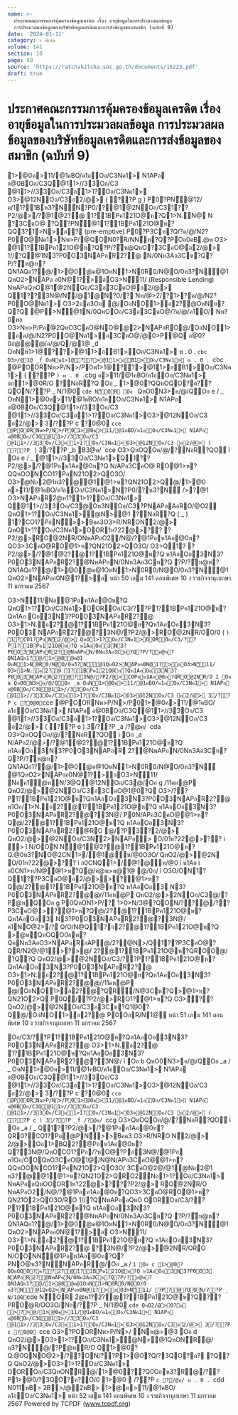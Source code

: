 ```yaml
---
name: >-
  ประกาศคณะกรรมการคุ้มครองข้อมูลเครดิต เรื่อง อายุข้อมูลในการประมวลผลข้อมูล
  การประมวลผลข้อมูลของบริษัทข้อมูลเครดิตและการส่งข้อมูลของสมาชิก (ฉบับที่ 9)
date: '2024-01-11'
category: ง พิเศษ
volume: 141
section: 10
page: 50
source: 'https://ratchakitcha.soc.go.th/documents/16223.pdf'
draft: true
---
```


# ประกาศคณะกรรมการคุ้มครองข้อมูลเครดิต เรื่อง อายุข้อมูลในการประมวลผลข้อมูล การประมวลผลข้อมูลของบริษัทข้อมูลเครดิตและการส่งข้อมูลของสมาชิก (ฉบับที่ 9)

1>@0ค>11/@1คBO/ค1อOอ/C3Nค1> N1APอ อ@0BOอ/C3Q@11>//33Oอ/C3 @11>//33Oอ/C3อ1>1?Oอ/C3Nค1> O3>@12NOอ/C3อ2/@> ( ??P g ) P0?PN็@12/ค/11?1Bห3?N์N?P0/?@1ํ@2NOอ/C31??P2/@>/?@1ํ@2?@ 1?1BPค121O@ห?Q1>N.N@ N ?3CคO@ ?Q?PN็@11?1BPค121O@ห?QQ3?1>N>้อ? (pre-emptive) P0?P3Cห?Q/?ค/@/N2?P0O@Nค1>Nพ>P/@QON0?R/NN็ห?Q?POอ0คB.@พ O3> @11?1BPค121O@ห?Q?P/?ัห@QหO?3CคO@อ2/@> 1//?Q@1N3?P0O3NAPอR2?@ N/0Nห3Aอ3Cห?Q?P/?ัห@ห?QN1AQอ1?@/1>@0@ค@1OหN1>N0R0/N@O/0ห3?N์@1QหO2>NAPอ อ0N@1?>อO3>N็11/ (Responsible Lending) NพAPอQหO@1ํ@2NOอ/C3อ3CคO@อ2/@> Q1??3N@/N็/@1@N?0/? Nห/@>2/?1>?ค/@/N2?P0O@Nค1> O3>2อค3Oอ @/OอNO1>อ2?@OหNห?Q?Q @P>N็@1N/0QหOOอ/C3อ3CคO@/?ค/@/ค1O/ Nพ?0พอ O3>Nพ>P/Pอ@2QหO3CคO@NO@@2>NAPอRO@/OอNO1>อค/@/N2?P0O@Nค1>อ3CคO@/@0>P@Q อ@0?0อํ@@@/ค/@/Q/@1@ _d OหNพ1>1@??>@11>อB1>Oอ/C3Nค1> พ . 0 . `cbc O3>/@1@ _f OหNพ1>1@??>@11>อB1>Oอ/C3Nค1> พ . 0 . `cbc @POORNพ>P/N>/P0พ1>1@??>@11>อB1>Oอ/C3Nค1> ( ??P ` ) พ . 0 . `cbg ค>11/@1คBO/ค1อOอ/C3Nค1> ออ1>@0R/O ?NอR?Q Oอ _ 1>@0?QQหOQO?ค??QON/??P _ N/1@0 `cde N็OR Oอ ` QหO0N3>ค/@/QOอ e / _ OหN1>@0ค>11/@1คBO/ค1อOอ/C3Nค1> N1APอ อ@0BOอ/C3Q@11>//33Oอ/C3 @11>//33Oอ/C3อ1>1?Oอ/C3Nค1>O3>@12NOอ/C3 อ2/@> 3/??P c ?0@0 `cce @POORNพ>P/N>/P01>@0ค>11/@1คBO/ค1อOอ/C3Nค1> N1APอ อ@0BOอ/C3Q@11>//33Oอ/C3 @11>//33Oอ/C3อ1>1?Oอ/C3Nค1>O3>@12NOอ/C3 อ2/@> ( ??P ` ) 3/??P _b B3@ค/ `cce O3>QหOQOค/@/?NอR?QO ì Oอ e / _ @11>//33Oอ/C3Nค1>Q1??P2/@>/?@1Pอห1Aอ@0ห?Q N/APอ3CคO@ ROํ@1>ห?QQหOONCO1?PอN21O2>QO3O/ O3>ํ@Nอ2@1ห3?@@1ํ@1>ห?QN21O2>Q@/1>@0 ค>11/@1คBO/ค1อOอ/C3Nค1>N?P0/?ห3?N์ />?@1 O3>NAPอR2ํ@ห1?1>1?Oอ/C3Nค1> Q@11>//33Oอ/C3@Oห3NOอ/C3?PNAPอAอRO/@O2 QหO1>1?Oอ/C3Nค1>ํ@N>@1 ?NอR?Q ( _ ) 1?CO1?PอN็>>Bคค3O3>R/NRON็2/@> QหO1>1?Oอ/C3Nค1>OOR1ห?22@>?? ?P2/@>ROํ@2NR/ONพAPอO2/N@/?@1Pอห1Aอ@0ห?QO3>3CคO@ROํ@1>ห?QN21O2>QO3O/ O3>Q1? ?P2/@>/?@1ํ@2?@1?1BPค121O@ห?Q ห1AอOอ3N3?P0O3NAPอR2?@NพAPอN/0Nห3Aอ3Cห?Q ?P/?ัห@ห?QN1AQอ1?@/1>@0@ค@1OหN1>N0R0/N@O/0ห3?N์@1QหO2>NAPออ0N@1?>อ หน้า 50 เลม 141 ตอนพิเศษ 10 ง ราชกิจจานุเบกษา 11 มกราคม 2567

O3>N็11/Nอ@1Pอห1Aอ@0ห?Q QหO1>1?Oอ/C3Nค1>OOROอ/C3/??P1?1BPค121O@ห?Qห1Aอ Oอ3N3?P0O3NAPอR2?@ O3>1>N.อ2?@1?1BPค121O@ห?Qห1AอOอ3N3?P0O3 NAPอR2?@?3N@/?P2/@>ROํ@2NR/OO/0 ( ` ) 1?CO1?PอN็2/@> QหO1>1?Oอ/C3Nค1>OOROอ/C3/??P1?1BPค121O@ห?Q ห1AอOอ3N3?P0O3NAPอR2?@NพAPอN/0Nห3Aอ3Cห?Q?P/?ัห@ห?QN1AQอ1?@/1>@0@ค@1 OหN1>N0R0/N@O/0ห3?N์@1QหO2>NAPออ0N@1?>อO3>N็11/ O3>1>N.อ2?@ 1?1BPค121O@ห?Qห1AอOอ3N3?P0O3NAPอR2?@?3N@/?P2/@>COPอห1Aอ@0ห?QROํ@2NR/O î Oอ a QหO0N3>ค/@/QOอ _a OหN1>@0ค>11/@1คBO/ค1อOอ/C3Nค1> N1APอ อ@0BOอ/C3Q@11>//33Oอ/C3 @11>//33Oอ/C3อ1>1?Oอ/C3Nค1>O3>@12NOอ/C3 อ2/@> 3/??P c ?0@0 `cce @POORNพ>P/N>/P01>@0ค>11/@1คBO/ค1อOอ/C3Nค1> N1APอ อ@0BOอ/C3Q@11>//33Oอ/C3 @11>//33Oอ/C3อ1>1?Oอ/C3Nค1>O3>@12NOอ/C3 อ2/@> ( ??P e ) 3/??P _a /?@ค/ `cda O3>QหOQOค/@/?NอR?QO ì Oอ _a N/APอ2/@>/?@1ํ@2?@1?1BPค121O@ห?Q ห1AอOอ3N3?P0O3NAPอR 2?@NพAPอN/0Nห3Aอ3Cห?Q?P/?ัห@ห?QN1AQอ1?@/1>@0@ค@1OหN1>N0R0/N@O/0ห3?N์ @1QหO2>NAPออ0N@1?>อO3>N็11/ Nอค1ํ@หN/3@Q@12NOอ/C3@/Oอ g /11คห@P QหO2/@>ํ@2NOอ/C3อ3CคO@1@0?Q O3>/??P1?1BPค121O@ห?Qห1AอOอ3N3?P0O3NAPอR2?@ พ1Oอ/1>N.อ2?@1?1BPค121O@ห?Q ห1AอOอ3N3?P0O3NAPอR2?@?3N@/ P0N/APอ3CคO@ํ@1>ห?Q@/2?@1?1BPค121O@ห?Q ห1AอOอ3N3?P0O3NAPอR2?@RO @/?P3?2/@> QหO2/@>ํ@2NOอ/C3N็2>NAPอ> O/01ห?22@>?? ì > î N/OON N็@1ํ@2?@1?1BPค121O@ห?Q.@0ห3?NO@2CN1>/@1@ห/@0O3O/ QหO2/@>ํ@2N O/01ห?22@>?? ì อ0CNQ1>/@1@ห/@0 î ห1Aอ ì อ0CN1>ห/N@ํ@1>ห?Q@/คํ@พ>พ@1@ @/0อ/ î O3O/ON1? Q1??P3CคO@อ2/@>>?ํ@1>ห?Q@/2?@1?1BPค121O@ห?Q ห1AอOอ3 N3?P0O3NAPอR2?@@//11คห@P QหO2/@>2NOอ/C3@/?Pํ@หQOอ g P0QหON1>P/? 1>0>N/3@?QON/??@/??P3CคO@>?ํ@1>ห?Q@/2?@1?1BPค121O@ห?Qห1AอOอ3 N3?P0O3NAPอR2?@?3N@/ค1NO@2>/? O/O/N@Q1?อ2?@1?1BPค121O@ห?Q >ํ@หQหOQO0อห?QคNห3AอO3>NAPอRอAP@/2?@N>/Q1??P3CคO@?QR/N2@/@1>?>@/ 2?@1?1BPค121O@ห?QROO@/ ?Q?Q QหO2/@>ํ@2NOอ/C3/??P1?1BPค121O@ห?Qห1AอOอ3N3?P0O3NAPอR2?@ O3>1>N.อ2?@1?1BPค121O@ห?Qห1AอOอ3N3?P0O3NAPอR2?@@//11คห@P @/OอNO1>อ2?@?QR/N@3Cห?Q>ํ@1>ห?QN21O2>Q P0Q/?P2/@>RO1?ํ@1>ห?Q O3>ิ?? QหO2/@>ํ@2NOอ/C3อ3Cห?Q1@0?Q@/OอNO1>อ2?@ P0OอR/N1@ หน้า 51 เลม 141 ตอนพิเศษ 10 ง ราชกิจจานุเบกษา 11 มกราคม 2567

Oอ/C3/??P1?1BPค121O@ห?Qห1AอOอ3N3?P0O3NAPอR2?@ O3>1>N.อ2?@ 1?1BPค121O@ห?Qห1AอOอ3N3?P0O3NAPอR2?@?3N@/ î Oอ b QหO0N3>ค/@/QOอ _a / _ OหN1>@0ค>11/@1คBO/ค1อOอ/C3Nค1> N1APอ อ@0BOอ/C3Q@11>//33Oอ/C3 @11>//33Oอ/C3อ1>1?Oอ/C3Nค1>O3>@12NOอ/C3 อ2/@> 3/??P c ?0@0 `cce @POORNพ>P/N>/P01>@0ค>11/@1คBO/ค1อOอ/C3Nค1> N1APอ อ@0BOอ/C3Q@11>//33Oอ/C3 @11>//33Oอ/C3อ1>1?Oอ/C3Nค1>O3>@12NOอ/C3 อ2/@> ( ??P c ) 3/??P _f /?@ค/ `ccg O3>QหOQOค/@/?NอR?QO ì Oอ _a / _ Q1??P2/@>/?@1Pอห1Aอ@0ห?QR0?CO1?Pอ@PN็>>Bคค3 O3>R/NRO N็2/@> 2/@>Oอ1>BQ2?@Pอห1Aอ@0ห?Q?3N@/QหOCO1?Pอ/?หO@?Pอ3N@/@1Pอ พ1Oอ/OOQหO3CคO@1@/N@N/APอ3CคO@ํ@1>ห?QQหOONCO1?PอN21O2>QO3O/ 3CคO@2@/@1ํ@Nอ2@1 ห3?@@1ํ@1>ห?QN21O2>QRO2Nอ1>1?Oอ/C3Nค1> NพAPออQหOOOR1ห?22@>???P2/@> ROํ@2NR/O NพAPอO2/N@/?@1Pอห1Aอ@0ห?QO3>3CคO@ROํ@1>ห?QN21O2>QO3O/RO 1//?QNพAPออQหO OOROอ/C3/??P1?1BPค121O@ห?Q ห1AอOอ3N3?P0O3NAPอR2?@NพAPอN/0Nห3Aอ3Cห?Q ?P/?ัห@ห?QN1AQอ1?@/1>@0@ค@1OหN1>N0R0/N@O/0ห3?N์@1QหO2>NAPออ0N@1?>อ O3>N็11/ O3>1>N.อ2?@1?1BPค121O@ห?Q ห1AอOอ3N3?P0O3NAPอR2?@ ?3N@/?P2/@>ํ@2NR/ORO N/OONN็@1Pอห1Aอ@0ห?Q?PNO@ห3?N์NAPอR@/Oอ _a / ` î Oอ c 1>@0?QQหOQO?ค??2?@1?1BPค121O@ห?Q ห1AอOอ3N3?P0O3 NAPอR2?@NพAPอN/0Nห3Aอ3Cห?Q?P/?ัห@ห?QN1AQอ1?@/1>@0@ค@1OหN1>N0R0/N@O/0 ห3?N์@1QหO2>NAPออ0N@1?>อO3>N็11/ ?P?ํ@?QON/??P _ N/1@0 `cde N็OR 2ํ@ห1?2?@1?1BPค121O@ห?Q??PROํ@R/OO3O/Nอ/??P _ N/1@0 `cde QหO2/@>0?ค >?>@/1>@0ค>11/@1คBO/ค1อOอ/C3Nค1> N1APอ อ@0BOอ/C3Q@11>//33Oอ/C3 @11>//33Oอ/C3อ1>1?Oอ/C3Nค1>O3>@12NOอ/C3อ2/@> 3/??P c ?0@0 `cce O3>?POORNพ>P/N>/ Nพ@>@3 Oอ d QหO2/@>O3>1>1?Oอ/C3Nค1>ํ@N>@1QหON็R@/ห3?N์@/?Pํ@หR/O Q1>@0?Q.@0QNO@2>/??ON/??P1>@0?Q/?3QO?ค? ?Q?Q QหO2/@>O3>1>1?Oอ/C3Nค1> OOROอ/C3QหON็R@/1>@0??Q0Oอห3?R@/??P1>@0/?3QO?ค?O/0 1>@0  /??P `c ?/@ค/ พ . 0 . `cdd N011พB> 2B>/@2พB> 1>@ค>11/@1คBO/ค1อOอ/C3Nค1> หน้า 52 เลม 141 ตอนพิเศษ 10 ง ราชกิจจานุเบกษา 11 มกราคม 2567 Powered by TCPDF (www.tcpdf.org)
